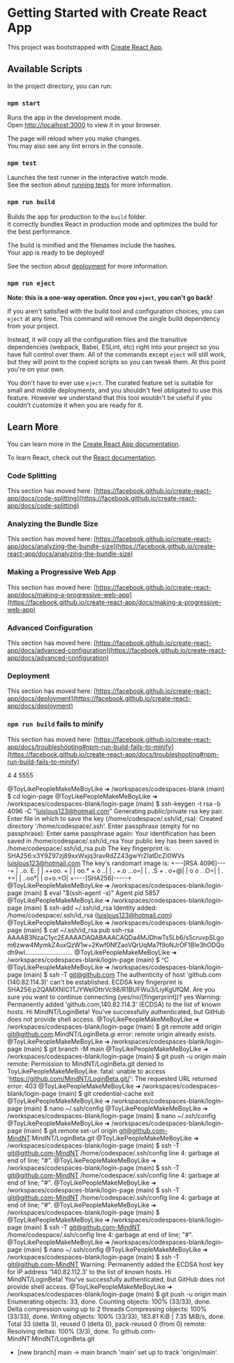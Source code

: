 # Getting Started with Create React App

This project was bootstrapped with [Create React App](https://github.com/facebook/create-react-app).

## Available Scripts

In the project directory, you can run:

### `npm start`

Runs the app in the development mode.\
Open [http://localhost:3000](http://localhost:3000) to view it in your browser.

The page will reload when you make changes.\
You may also see any lint errors in the console.

### `npm test`

Launches the test runner in the interactive watch mode.\
See the section about [running tests](https://facebook.github.io/create-react-app/docs/running-tests) for more information.

### `npm run build`

Builds the app for production to the `build` folder.\
It correctly bundles React in production mode and optimizes the build for the best performance.

The build is minified and the filenames include the hashes.\
Your app is ready to be deployed!

See the section about [deployment](https://facebook.github.io/create-react-app/docs/deployment) for more information.

### `npm run eject`

**Note: this is a one-way operation. Once you `eject`, you can't go back!**

If you aren't satisfied with the build tool and configuration choices, you can `eject` at any time. This command will remove the single build dependency from your project.

Instead, it will copy all the configuration files and the transitive dependencies (webpack, Babel, ESLint, etc) right into your project so you have full control over them. All of the commands except `eject` will still work, but they will point to the copied scripts so you can tweak them. At this point you're on your own.

You don't have to ever use `eject`. The curated feature set is suitable for small and middle deployments, and you shouldn't feel obligated to use this feature. However we understand that this tool wouldn't be useful if you couldn't customize it when you are ready for it.

## Learn More

You can learn more in the [Create React App documentation](https://facebook.github.io/create-react-app/docs/getting-started).

To learn React, check out the [React documentation](https://reactjs.org/).

### Code Splitting

This section has moved here: [https://facebook.github.io/create-react-app/docs/code-splitting](https://facebook.github.io/create-react-app/docs/code-splitting)

### Analyzing the Bundle Size

This section has moved here: [https://facebook.github.io/create-react-app/docs/analyzing-the-bundle-size](https://facebook.github.io/create-react-app/docs/analyzing-the-bundle-size)

### Making a Progressive Web App

This section has moved here: [https://facebook.github.io/create-react-app/docs/making-a-progressive-web-app](https://facebook.github.io/create-react-app/docs/making-a-progressive-web-app)

### Advanced Configuration

This section has moved here: [https://facebook.github.io/create-react-app/docs/advanced-configuration](https://facebook.github.io/create-react-app/docs/advanced-configuration)

### Deployment

This section has moved here: [https://facebook.github.io/create-react-app/docs/deployment](https://facebook.github.io/create-react-app/docs/deployment)

### `npm run build` fails to minify

This section has moved here: [https://facebook.github.io/create-react-app/docs/troubleshooting#npm-run-build-fails-to-minify](https://facebook.github.io/create-react-app/docs/troubleshooting#npm-run-build-fails-to-minify)

4
4 5555

@ToyLikePeopleMakeMeBoyLike ➜ /workspaces/codespaces-blank (main) $ cd login-page
@ToyLikePeopleMakeMeBoyLike ➜ /workspaces/codespaces-blank/login-page (main) $ ssh-keygen -t rsa -b 4096 -C "luislous123@hotmail.com"
Generating public/private rsa key pair.
Enter file in which to save the key (/home/codespace/.ssh/id_rsa): 
Created directory '/home/codespace/.ssh'.
Enter passphrase (empty for no passphrase): 
Enter same passphrase again: 
Your identification has been saved in /home/codespace/.ssh/id_rsa
Your public key has been saved in /home/codespace/.ssh/id_rsa.pub
The key fingerprint is:
SHA256:x3Y9Z97zj89xxWxjq3ravRdZZ43gwYrZIatDcZi0WVs luislous123@hotmail.com
The key's randomart image is:
+---[RSA 4096]----+
|     ..o. E.     |
|      ++oo. +    |
|      oo.* + o ..|
|      . +.o ...o=|
|     . .S + . o+@|
|      o  o .  .O=|
|       .       +=|
|            ..oo*|
|           o+o.+O|
+----[SHA256]-----+
@ToyLikePeopleMakeMeBoyLike ➜ /workspaces/codespaces-blank/login-page (main) $ eval "$(ssh-agent -s)"
Agent pid 5857
@ToyLikePeopleMakeMeBoyLike ➜ /workspaces/codespaces-blank/login-page (main) $ ssh-add ~/.ssh/id_rsa
Identity added: /home/codespace/.ssh/id_rsa (luislous123@hotmail.com)
@ToyLikePeopleMakeMeBoyLike ➜ /workspaces/codespaces-blank/login-page (main) $ cat ~/.ssh/id_rsa.pub
ssh-rsa AAAAB3NzaC1yc2EAAAADAQABAAACAQDa4MJDhwTs5Lb6/s5cruvpSLgom6zww4MymkZ4uxQzW1w+2Kwf0NfZaoVQrUqMa7f9oNJrOF1BIe3hODQodh9wI...........................
@ToyLikePeopleMakeMeBoyLike ➜ /workspaces/codespaces-blank/login-page (main) $ ^C
@ToyLikePeopleMakeMeBoyLike ➜ /workspaces/codespaces-blank/login-page (main) $ ssh -T git@github.com
The authenticity of host 'github.com (140.82.114.3)' can't be established.
ECDSA key fingerprint is SHA256:p2QAMXNIC1TJYWeIOttrVc98/R1BUFWu3/LiyKgUfQM.
Are you sure you want to continue connecting (yes/no/[fingerprint])? yes
Warning: Permanently added 'github.com,140.82.114.3' (ECDSA) to the list of known hosts.
Hi MindNT/LoginBeta! You've successfully authenticated, but GitHub does not provide shell access.
@ToyLikePeopleMakeMeBoyLike ➜ /workspaces/codespaces-blank/login-page (main) $ git remote add origin git@github.com:MindNT/LoginBeta.gi
error: remote origin already exists.
@ToyLikePeopleMakeMeBoyLike ➜ /workspaces/codespaces-blank/login-page (main) $ git branch -M main
@ToyLikePeopleMakeMeBoyLike ➜ /workspaces/codespaces-blank/login-page (main) $ git push -u origin main
remote: Permission to MindNT/LoginBeta.git denied to ToyLikePeopleMakeMeBoyLike.
fatal: unable to access 'https://github.com/MindNT/LoginBeta.git/': The requested URL returned error: 403
@ToyLikePeopleMakeMeBoyLike ➜ /workspaces/codespaces-blank/login-page (main) $ git credential-cache exit
@ToyLikePeopleMakeMeBoyLike ➜ /workspaces/codespaces-blank/login-page (main) $ nano ~/.ssh/config
@ToyLikePeopleMakeMeBoyLike ➜ /workspaces/codespaces-blank/login-page (main) $ nano ~/.ssh/config
@ToyLikePeopleMakeMeBoyLike ➜ /workspaces/codespaces-blank/login-page (main) $ git remote set-url origin git@github.com-MindNT:MindNT/LoginBeta.git
@ToyLikePeopleMakeMeBoyLike ➜ /workspaces/codespaces-blank/login-page (main) $ ssh -T git@github.com-MindNT
/home/codespace/.ssh/config line 4: garbage at end of line; "#".
@ToyLikePeopleMakeMeBoyLike ➜ /workspaces/codespaces-blank/login-page (main) $ ssh -T git@github.com-MindNT
/home/codespace/.ssh/config line 4: garbage at end of line; "#".
@ToyLikePeopleMakeMeBoyLike ➜ /workspaces/codespaces-blank/login-page (main) $ ssh -T git@github.com-MindNT
/home/codespace/.ssh/config line 4: garbage at end of line; "#".
@ToyLikePeopleMakeMeBoyLike ➜ /workspaces/codespaces-blank/login-page (main) $ 
@ToyLikePeopleMakeMeBoyLike ➜ /workspaces/codespaces-blank/login-page (main) $ ssh -T git@github.com-MindNT
/home/codespace/.ssh/config line 4: garbage at end of line; "#".
@ToyLikePeopleMakeMeBoyLike ➜ /workspaces/codespaces-blank/login-page (main) $ nano ~/.ssh/config
@ToyLikePeopleMakeMeBoyLike ➜ /workspaces/codespaces-blank/login-page (main) $ ssh -T git@github.com-MindNT
Warning: Permanently added the ECDSA host key for IP address '140.82.112.3' to the list of known hosts.
Hi MindNT/LoginBeta! You've successfully authenticated, but GitHub does not provide shell access.
@ToyLikePeopleMakeMeBoyLike ➜ /workspaces/codespaces-blank/login-page (main) $ git push -u origin main
Enumerating objects: 33, done.
Counting objects: 100% (33/33), done.
Delta compression using up to 2 threads
Compressing objects: 100% (33/33), done.
Writing objects: 100% (33/33), 183.81 KiB | 7.35 MiB/s, done.
Total 33 (delta 3), reused 0 (delta 0), pack-reused 0 (from 0)
remote: Resolving deltas: 100% (3/3), done.
To github.com-MindNT:MindNT/LoginBeta.git
 * [new branch]      main -> main
branch 'main' set up to track 'origin/main'.